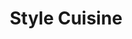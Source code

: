 ---
title: "Style Cuisine"
url: /fleury-les-aubrais/style-cuisine-rue-andre-dessaux/
shop: Küchen
---